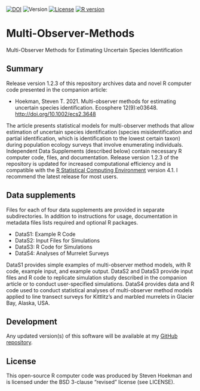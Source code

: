 [![DOI](https://zenodo.org/badge/342997344.svg)](https://zenodo.org/badge/latestdoi/342997344)
![Version]( https://img.shields.io/badge/version-1.2.3-blue)
[![License](https://img.shields.io/badge/License-BSD%203--Clause-blueviolet.svg)](https://opensource.org/licenses/BSD-3-Clause)
[![R version]( https://img.shields.io/badge/R%20version-4.1-orange)](https://cran.r-project.org/)

# Multi-Observer-Methods
Multi-Observer Methods for Estimating Uncertain Species Identification

## Summary
Release version 1.2.3 of this repository archives data and novel R computer code presented in the companion article: 
  - Hoekman, Steven T. 2021. Multi-observer methods for estimating uncertain species identification. Ecosphere 12(9):e03648. http://doi.org/10.1002/ecs2.3648
 
The article presents statistical models for multi-observer methods that allow estimation of uncertain species identification (species misidentification and partial identification, which is identification to the lowest certain taxon) during population ecology surveys that involve enumerating individuals. Independent Data Supplements (described below) contain necessary R computer code, files, and documentation. Release version 1.2.3 of the repository is updated for increased computational efficiency and is compatible with the [R Statistical Computing Environment]( https://www.r-project.org/) version 4.1. I recommend the latest release for most users.
## Data supplements
Files for each of four data supplements are provided in separate subdirectories. In addition to instructions for usage, documentation in metadata files lists required and optional R packages. 
  - DataS1: Example R Code
  - DataS2: Input Files for Simulations
  - DataS3: R Code for Simulations
  - DataS4: Analyses of Murrelet Surveys

DataS1 provides simple examples of multi-observer method models, with R code, example input, and example output. 
DataS2 and DataS3 provide input files and R code to replicate simulation study described in the companion article or to conduct user-specified simulations. 
DataS4 provides data and R code used to conduct statistical analyses of multi-observer method models applied to line transect surveys for Kittlitz’s and marbled murrelets in Glacier Bay, Alaska, USA. 
## Development
Any updated version(s) of this software will be available at my [GitHub repository](https://github.com/StevenHoekman). 
## License
This open-source R computer code was produced by Steven Hoekman and is licensed under the BSD 3-clause “revised” license (see LICENSE). 
